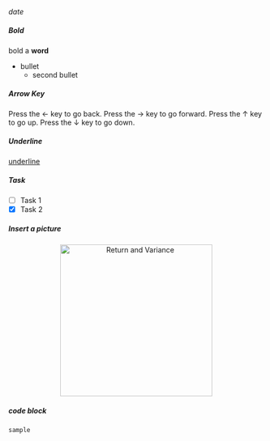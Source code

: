 *date* <br/>
##### Bold
bold a __word__
* bullet 
  - second bullet

##### Arrow Key
Press the &#8592; key to go back.
Press the &#8594; key to go forward.
Press the &#8593; key to go up.
Press the &#8595; key to go down.

##### Underline
<ins> underline </ins>

##### Task
- [ ] Task 1
- [x] Task 2

##### Insert a picture
<p align="center">
  <img src="screenshots/return-variance.PNG" alt="Return and Variance" width="300">
</p>

##### code block
```sample```

